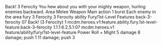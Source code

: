 <ability>
  <name>Back!</name>
  <cost>3 Ferocity</cost>
  <flavor>You hew about you with your mighty weapon, hurling enemies backward.</flavor>
  <keywords>
    <keyword>Area</keyword>
    <keyword>Melee</keyword>
    <keyword>Weapon</keyword>
  </keywords>
  <type>Main action</type>
  <distance>1 burst</distance>
  <target>Each enemy in the area</target>
  <metadata>
    <class>fury</class>
    <cost>3 Ferocity</cost>
    <cost_amount>3</cost_amount>
    <cost_resource>Ferocity</cost_resource>
    <feature_type>ability</feature_type>
    <file_dpath>Fury/1st-Level Features</file_dpath>
    <item_id>back-3-ferocity</item_id>
    <item_index>07</item_index>
    <item_name>Back! (3 Ferocity)</item_name>
    <level>1</level>
    <scc>mcdm.heroes.v1:feature.ability.fury.1st-level-feature:back-3-ferocity</scc>
    <scdc>1.1.1:6.2.5.1:07</scdc>
    <source>mcdm.heroes.v1</source>
    <type>feature/ability/fury/1st-level-feature</type>
  </metadata>
  <effects>
    <effect type="roll">
      <roll>Power Roll + Might</roll>
      <t1>5 damage</t1>
      <t2>8 damage; push 1</t2>
      <t3>11 damage; push 3</t3>
    </effect>
  </effects>
</ability>
